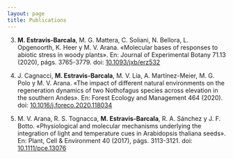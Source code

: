 ```yaml
---
layout: page
title: Publications
---
```


3. **M. Estravis-Barcala**, M. G. Mattera, C. Soliani, N. Bellora, L. Opgenoorth, K. Heer y M. V. Arana.
«Molecular bases of responses to abiotic stress in woody plants». En: Journal of Experimental Botany
71.13 (2020), págs. 3765-3779. doi: [10.1093/jxb/erz532](https://doi.org/10.1093/jxb/erz532)

2. J. Cagnacci, **M. Estravis-Barcala**, M. V. Lía, A. Martínez-Meier, M. G. Polo y M. V. Arana. «The impact of
different natural environments on the regeneration dynamics of two Nothofagus species across elevation in
the southern Andes». En: Forest Ecology and Management 464 (2020). doi: [10.1016/j.foreco.2020.118034](https://doi.org/10.1016/j.foreco.2020.118034)

1. M. V. Arana, R. S. Tognacca, **M. Estravis-Barcala**, R. A. Sánchez y J. F. Botto. «Physiological and
molecular mechanisms underlying the integration of light and temperature cues in Arabidopsis thaliana
seeds». En: Plant, Cell & Environment 40 (2017), págs. 3113-3121. doi: [10.1111/pce.13076](https://doi.org/10.1111/pce.13076)
